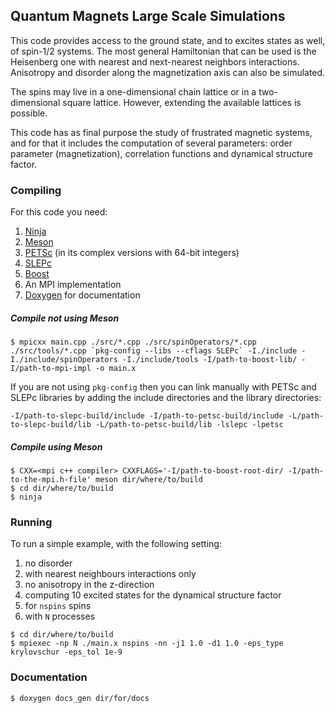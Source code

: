 ## Quantum Magnets Large Scale Simulations

This code provides access to the ground state, and to excites states as well, of spin-1/2 systems.
The most general Hamiltonian that can be used is the Heisenberg one with nearest and next-nearest 
neighbors interactions. Anisotropy and disorder along the magnetization axis can also be simulated.

The spins may live in a one-dimensional chain lattice or in a two-dimensional square lattice. However, 
extending the available lattices is possible.

This code has as final purpose the study of frustrated magnetic systems, and for that it includes 
the computation of several parameters: order parameter (magnetization), correlation functions and 
dynamical structure factor.

### Compiling
For this code you need:
 1. [Ninja](https://ninja-build.org/)
 1. [Meson](https://mesonbuild.com/)
 2. [PETSc](https://www.mcs.anl.gov/petsc/) (in its complex versions with 64-bit integers)
 3. [SLEPc](http://slepc.upv.es/)
 4. [Boost](https://www.boost.org/)
 5. An MPI implementation
 6. [Doxygen](http://www.doxygen.nl/) for documentation

##### Compile not using Meson

```
$ mpicxx main.cpp ./src/*.cpp ./src/spinOperators/*.cpp ./src/tools/*.cpp `pkg-config --libs --cflags SLEPc` -I./include -I./include/spinOperators -I./include/tools -I/path-to-boost-lib/ -I/path-to-mpi-impl -o main.x
```
If you are not using `pkg-config` then you can link manually with PETSc and SLEPc libraries by adding the include directories and the library directories:
```
-I/path-to-slepc-build/include -I/path-to-petsc-build/include -L/path-to-slepc-build/lib -L/path-to-petsc-build/lib -lslepc -lpetsc
```

##### Compile using Meson
```
$ CXX=<mpi c++ compiler> CXXFLAGS='-I/path-to-boost-root-dir/ -I/path-to-the-mpi.h-file' meson dir/where/to/build
$ cd dir/where/to/build
$ ninja
```

### Running
To run a simple example, with the following setting:
 1. no disorder
 2. with nearest neighbours interactions only
 3. no anisotropy in the z-direction
 2. computing 10 excited states for the dynamical structure factor
 3. for `nspins` spins
 4. with `N` processes
 
```
$ cd dir/where/to/build
$ mpiexec -np N ./main.x nspins -nn -j1 1.0 -d1 1.0 -eps_type krylovschur -eps_tol 1e-9
```

### Documentation
```
$ doxygen docs_gen dir/for/docs
```
